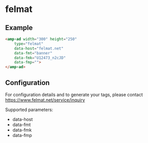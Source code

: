 <!---
Copyright 2016 The AMP HTML Authors. All Rights Reserved.

Licensed under the Apache License, Version 2.0 (the "License");
you may not use this file except in compliance with the License.
You may obtain a copy of the License at

      http://www.apache.org/licenses/LICENSE-2.0

Unless required by applicable law or agreed to in writing, software
distributed under the License is distributed on an "AS-IS" BASIS,
WITHOUT WARRANTIES OR CONDITIONS OF ANY KIND, either express or implied.
See the License for the specific language governing permissions and
limitations under the License.
-->

# felmat

## Example

```html
<amp-ad width="300" height="250"
    type="felmat"
    data-host="felmat.net"
    data-fmt="banner"
    data-fmk="U12473_n2cJD"
    data-fmp="">
</amp-ad>
```

## Configuration

For configuration details and to generate your tags, please contact https://www.felmat.net/service/inquiry

Supported parameters:

- data-host
- data-fmt
- data-fmk
- data-fmp
